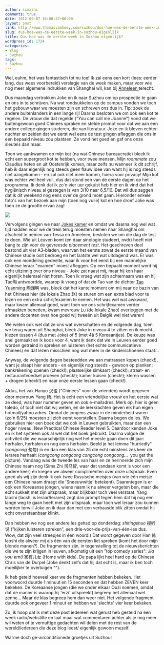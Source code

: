 ```yaml
---
author: simazhi
comments: true
date: 2012-09-07 16:00:47+00:00
layout: post
link: http://www.thomasvanhoey.com/suzhou/dus-hoe-was-de-eerste-week-in-suzhou-eigenlijk
slug: dus-hoe-was-de-eerste-week-in-suzhou-eigenlijk
title: Dus hoe was de eerste week in Suzhou eigenlijk?
wordpress_id: 1724
categories:
- Blog
- Suzhou
tags:
- Suzhou
---
```


Wel, euhm, het was fantastisch tot nu toe! Ik zal eens een kort (lees: eerder lang, dus wees voorbereid) verslagje van de week maken, maar voor wie nog meer algemene indrukken van Shanghai wil, kan bij [Anneleen ](http://anneleeninchina.wordpress.com/2012/09/03/comfortzone/)terecht.

Dus maandag vertrokken Joke en ik naar Suzhou om op prospectie te gaan en ons in te schrijven. Na wat rondsukkelen op de campus vonden we toch het gebouw waar we moesten zijn en schreven ons dus in. Tip: zoek de andere buitenlanders in een lange rij! Daarna besloten we om ook een kot te regelen. De vrouw die dat regelde ("You can call me Joanne") vond dat we buitengewoon goed Chinees spraken en stelde prompt voor dat we aan een andere college gingen studeren, die van literatuur. Joke en ik bleven echter nuchter en zeiden dat we eerst wel eens de test gingen afleggen die ons in een bepaald niveau zou plaatsen. Ze vond het goed en gaf ons onze sleutels dan maar.

Toen we aankwamen op mijn kot (na wat Chinese bureaucratie) bleek ik echt een supergroot kot te hebben, voor twee mensen. Mijn _roommate_ zou Claudius heten en uit Oostenrijk komen, maar zelfs nu wanneer ik dit schrijf, heb ik daar eigenlijk nog steeds geen flauw idee van want hij is nog steeds niet aangekomen - en zal ook niet meer komen, hoera voor privacy! Mijn kot was echter wel heel vuil, dus dat stond een van de eerste dagen op het programma. Ik denk dat ik zo'n vier uur gekuist heb hier en ik vind dat het hygiënisch niveau al gestegen is van 3/10 naar 6,5/10. Dat wil dus zeggen dat ik dit weekend nog eens over de grond moet gaan. Hieronder enkele foto's van het bezoek aan mijn (toen nog vuile) kot en hoe droef Joke was toen ze de grootte ervan zag!

![](http://www.thomasvanhoey.com/nextgen-attach_to_post/preview/id--2332)

Vervolgens gingen we naar [Jokes kamer](http://jokevdborre.waarbenjij.nu/reisverslag/4368235/da-komt-hier-goe) en omdat we daarna nog wel wat tijd hadden voor we de trein terug moesten nemen naar Shanghai om afscheid te nemen van Tessa en Anneleen, besloten we om die dag de test te doen. Wie uit Leuven komt (en daar sinologie studeert, nvdr) hoeft niet bang te zijn voor de gevreesde _placement test_. Het geschreven deel bestond uit vier A3-bladen, waarvan het eerste zowat de eerste maand van Chinese studie ooit bedroeg en het laatste wel wat uitdagend was. Er was ook een mondeling gedeelte, waar ik voor het eerst bij een mannelijke Chinese leraar "examen" moest afleggen. Op een bepaald moment werd hij echt uitzinnig over ons niveau - Joke zat naast mij, maar hij kon haar eigenlijk helemaal niet horen. Toen ik vroeg wat zijn achternaam was en hij Tao陶 antwoordde, waarop ik vroeg of dat de Tao van de dichter [Tao Yuanming 陶渊明 ](http://en.wikipedia.org/wiki/Tao_Yuanming)was, bleek dat het kantelmoment om mij naar de bazin van het Chinees hier (de lokale Zhao 赵) te sturen om een extra blad voor te lezen en een extra schrijfexamen te nemen. Het was wel wat awkward, maar kwam allemaal goed, want toen we ons schrijfexamen verder afmaakten beneden, kwam mevrouw Lu (de lokale Zhao) overleggen met de andere docenten over hoe goed wij tweeën uit België wel niet waren!

We weten ook wel dat ze ons wat overschatten en de volgende dag, toen we terug waren uit Shanghai, bleek Joke in niveau 4 te zitten en ik mocht kiezen tussen 4 (dus met Joke) of 5 (met 4à 5 Koreaantjes). De keuze was snel gemaakt en ik koos voor 4, want ik denk dat we in Leuven eerder goed worden getraind in spreken en luisteren (het echte communicatieve Chinees) en dat lezen misschien nog wat meer in de kinderschoenen staat...

Anyway, de volgende dagen besteedden we aan matrassen kopen (check!), want je slaapt hier anders - en eigenlijk nog steeds - gewoon op planken; bankrekening openen (check!); plaatselijke simkaart (check!); straat- en restaurantvoedsel proeven (check!); kamer kuisen (check!); kleren wassen + drogen (check!) en naar onze eerste lessen gaan (check!).

Aldus, het vak Hanyu 汉语 ("Chinees" voor de vrienden) wordt gegeven door mevrouw Yang 杨. Het is echt een vriendelijke vrouw en het eerste wat ze deed, was haar nummer geven en ook e-mailadres. Merk op, hier is geen toledo, of toch niet dat wij weten, en de leerkrachten geven elk hun eigen hotmail/yahoo adres. Omdat de jongens zwaar in de minderheid waren (zo'n 6/25) moesten zij zich eerst voorstellen. Daarna begon de les. We gebruiken hier een boek dat we ook in Leuven gebruikten, maar dan een hoger niveau: New Practical Chinese Reader level 5. Daardoor kenden Joke en ik het systeem ook al wel dat het boek gebruikt. Daarna volgde de activiteit die we waarschijnlijk nog wel het meeste gaan doen dit jaar: herhalen, herhalen en nog eens herhalen. Beeld je het lemma "hurriedly" (_congcong_ 匆匆) in en dan een klas van 25 die echt minstens zes keer de lerares herhaalt (_congcong congcong congcong congcong._..  you get the picture). Vandaag was de tweede les van haar en ze herinnerde zich mijn Chinese naam nog (Sima Zhi 司马智, waar dat vandaan komt is voor een andere keer) én kregen we alweer complimenten over onze uitspraak. Even goed als wij zijn denk ik ook twee Russische meisjes (van wie één meisje een Chinese naam draagt die 'Sneeuwwitje' betekent). Daarentegen is er ook een Koreaanse jongen, wiens naam ik nu alweer vergeten ben, maar die echt sukkelt met zijn uitspraak, maar blijkbaar toch veel verstaat. Yang laoshi (laoshi is leraar/lerares) zegt dan prompt tegen hem dat hij nog een lange weg te gaan heeft met zijn uitspraak, maar toch wel leraar zou kunnen worden terwijl Joke en ik daar dan met een verbaasde blik zitten omdat hij echt onverstaanbaar klinkt.

Dan hebben we nog een andere les gehad op donderdag: _shitingshuo_ 视听说 ("kijken luisteren spreken", een drie-voor-de-prijs-van-één-les dus. Wow, dat zijn veel streepjes in één woord.) Dat wordt gegeven door Han 韩 laoshi die alweer mij als één van de eersten liet spreken (komt het door mijn blonde manen?). De fragmenten zijn, in tegenstelling tot de nieuwsberichten die we te zijn krijgen in leuven, afkomstig uit een "top comedy series": _Jia you ernü_ 家有儿女 (Home with kids). De papa lijkt heel hard op de Chinese Chris van de Durpel (Joke denkt zelfs dat hij dat echt is, maar ik ben toch moeilijker te overtuigen ^^).

Ik heb geteld hoeveel keer we de fragmenten hebben bekeken. Het voorwoord duurde 1 minuut en 15 seconden en dat hebben ZEVEN keer bekeken. De Koreaanse jongen (die we onder elkaar Ouzi noemen, omdat dat de manier is waarop hij 'erzi' uitspreekt) begreep het allemaal wel zenne... Maar de klas begreep hem dan weer niet. Het volgende fragment duurde ook ongeveer 1 minuut en hebben we 'slechts' vier keer bekeken.

Zo, ik hoop dat ik met deze post iedereen wat gerust heb gesteld na een week radio/webstilte en laat maar wat commentaren achter als je nog meer wil weten of je vernuftige gedachten wil delen met de rest van de wereld/iedereen die deze blog leest/ eigenlijk gewoon mezelf.

Warme doch ge-airconditionede groetjes uit Suzhou!
